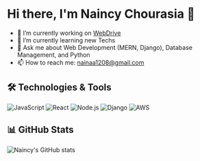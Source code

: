 # Hi there, I'm Naincy Chourasia 👋

- 🔭 I’m currently working on [WebDrive](https://github.com/Naina0812/WebDrive)
- 🌱 I’m currently learning new Techs
- 💬 Ask me about Web Development (MERN, Django), Database Management, and Python
- 📫 How to reach me: [nainaa1208@gmail.com](mailto:nainaa1208@gmail.com)


## 🛠️ Technologies & Tools
![JavaScript](https://img.shields.io/badge/-JavaScript-black?style=flat-square&logo=javascript)
![React](https://img.shields.io/badge/-React-black?style=flat-square&logo=react)
![Node.js](https://img.shields.io/badge/-Node.js-black?style=flat-square&logo=node.js)
![Django](https://img.shields.io/badge/-Django-green?style=flat-square&logo=django)
![AWS](https://img.shields.io/badge/-AWS-orange?style=flat-square&logo=amazon-aws)

## 📊 GitHub Stats
![Naincy's GitHub stats](https://github-readme-stats.vercel.app/api?username=Naina0812&show_icons=true&theme=radical)
